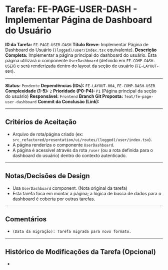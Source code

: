 # Tarefa: FE-PAGE-USER-DASH - Implementar Página de Dashboard do Usuário

**ID da Tarefa:** `FE-PAGE-USER-DASH`
**Título Breve:** Implementar Página de Dashboard do Usuário (`(logged)/user/index.tsx` equivalente).
**Descrição Completa:**
Implementar a página principal do dashboard do usuário. Esta página utilizará o componente `UserDashboard` (definido em `FE-COMP-DASH-USER`) e será renderizada dentro do layout da seção de usuário (`FE-LAYOUT-004`).

---

**Status:** `Pendente`
**Dependências (IDs):** `FE-LAYOUT-004`, `FE-COMP-DASH-USER`
**Complexidade (1-5):** `2`
**Prioridade (P0-P4):** `P1` (Página principal da seção do usuário)
**Responsável:** `Frontend`
**Branch Git Proposta:** `feat/fe-page-user-dashboard`
**Commit da Conclusão (Link):**

---

## Critérios de Aceitação
- Arquivo de rota/página criado (ex: `src_refactored/presentation/ui/routes/(logged)/user/index.tsx`).
- A página renderiza o componente `UserDashboard`.
- A página é acessível através da rota `/user` (ou a rota definida para o dashboard do usuário) dentro do contexto autenticado.

---

## Notas/Decisões de Design
- Usa `UserDashboard` component. (Nota original da tarefa)
- Esta tarefa foca em montar a página; a lógica de busca de dados para o dashboard é coberta por outras tarefas.

---

## Comentários
- `(Data da migração): Tarefa migrada para novo formato.`

---

## Histórico de Modificações da Tarefa (Opcional)
-
